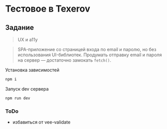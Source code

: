 # Тестовое в Texerov

## Задание

> UX и a11y

> SPA-приложение со страницей входа по email и паролю, но без использования UI-библиотек.
> Продумать отправку email и пароля на сервер — достаточно замокать `fetch()`.

Установка зависимостей

```bash
npm i
```

Запуск dev сервера

```bash
npm run dev
```

### ToDo
- избавиться от vee-validate
